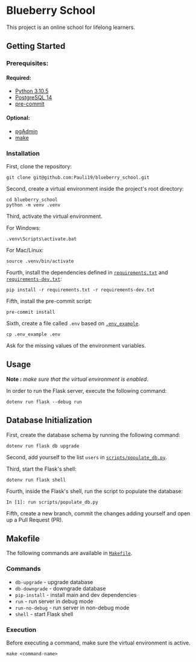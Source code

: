 # Blueberry School

This project is an online school for lifelong learners.

## Getting Started

### Prerequisites:

#### Required:

- [Python 3.10.5](https://www.python.org/downloads/)
- [PostgreSQL 14](https://www.postgresql.org/download/)
- [pre-commit](https://pre-commit.com/)

#### Optional:

- [pgAdmin](https://www.pgadmin.org/download/)
- [make](https://www.gnu.org/software/make/)

### Installation

First, clone the repository:

```
git clone git@github.com:Pauli19/blueberry_school.git
```

Second, create a virtual environment inside the project's root directory:

```
cd blueberry_school
python -m venv .venv
```
Third, activate the virtual environment.

For Windows:

```
.venv\Scripts\activate.bat
```

For Mac/Linux:

```
source .venv/bin/activate
```

Fourth, install the dependencies defined in [`requirements.txt`](./requirements.txt) and [`requirements-dev.txt`](./requirements-dev.txt):

```
pip install -r requirements.txt -r requirements-dev.txt
```

Fifth, install the pre-commit script:

```
pre-commit install
```

Sixth, create a file called `.env` based on [`.env_example`](./.env_example).

```
cp .env_example .env
```

Ask for the missing values of the environment variables.

## Usage

**Note :** _make sure that the virtual environment is enabled_.

In order to run the Flask server, execute the following command:

```
dotenv run flask --debug run
```

## Database Initialization

First, create the database schema by running the following command:

```
dotenv run flask db upgrade
```

Second, add yourself to the list `users` in [`scripts/populate_db.py`](./scripts/populate_db.py).

Third, start the Flask's shell:

```
dotenv run flask shell
```

Fourth, inside the Flask's shell, run the script to populate the database:

```
In [1]: run scripts/populate_db.py
```

Fifth, create a new branch, commit the changes adding yourself and open up a Pull Request (PR).


## Makefile

The following commands are available in [`Makefile`](./Makefile).

### Commands

* `db-upgrade` - upgrade database
* `db-downgrade` - downgrade database
* `pip-install` - install main and dev dependencies
* `run` - run server in debug mode
* `run-no-debug` - run server in non-debug mode
* `shell` - start Flask shell

### Execution

Before executing a command, make sure the virtual environment is active.

```
make <command-name>
```
